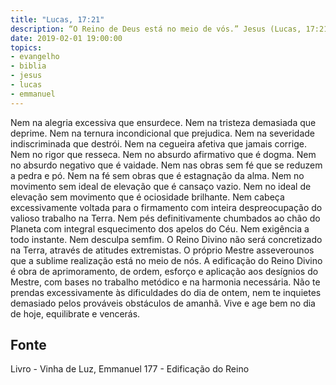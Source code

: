 ```yaml
---
title: "Lucas, 17:21"
description: “O Reino de Deus está no meio de vós.” Jesus (Lucas, 17:21)
date: 2019-02-01 19:00:00
topics: 
- evangelho
- biblia
- jesus
- lucas
- emmanuel
---
```


Nem na alegria excessiva que ensurdece.
Nem na tristeza demasiada que deprime.
Nem na ternura incondicional que prejudica.
Nem na severidade indiscriminada que destrói.
Nem na cegueira afetiva que jamais corrige.
Nem no rigor que resseca.
Nem no absurdo afirmativo que é dogma.
Nem no absurdo negativo que é vaidade.
Nem nas obras sem fé que se reduzem a pedra e pó.
Nem na fé sem obras que é estagnação da alma.
Nem no movimento sem ideal de elevação que é cansaço vazio.
Nem no ideal de elevação sem movimento que é ociosidade brilhante.
Nem cabeça excessivamente voltada para o firmamento com inteira
despreocupação do valioso trabalho na Terra.
Nem pés definitivamente chumbados ao chão do Planeta com integral
esquecimento dos apelos do Céu.
Nem exigência a todo instante.
Nem desculpa sem­fim.
O Reino Divino não será concretizado na Terra, através de atitudes
extremistas.
O próprio Mestre asseverou­nos que a sublime realização está no meio de
nós.
A edificação do Reino Divino é obra de aprimoramento, de ordem, esforço
e aplicação aos desígnios do Mestre, com bases no trabalho metódico e na harmonia
necessária.
Não te prendas excessivamente às dificuldades do dia de ontem, nem te
inquietes demasiado pelos prováveis obstáculos de amanhã.
Vive e age bem no dia de hoje, equilibra­te e vencerás.




## Fonte
Livro - Vinha de Luz, Emmanuel
177 - Edificação do Reino
